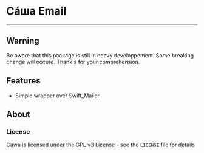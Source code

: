 # Сáша Email
-----

## Warning
Be aware that this package is still in heavy developpement.
Some breaking change will occure. Thank's for your comprehension.

## Features
* Simple wrapper over Swift_Mailer

## About

### License

Cawa is licensed under the GPL v3 License - see the `LICENSE` file for details
